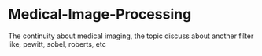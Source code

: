 # Medical-Image-Processing
The continuity about medical imaging, the topic discuss about another filter like, pewitt, sobel, roberts, etc
